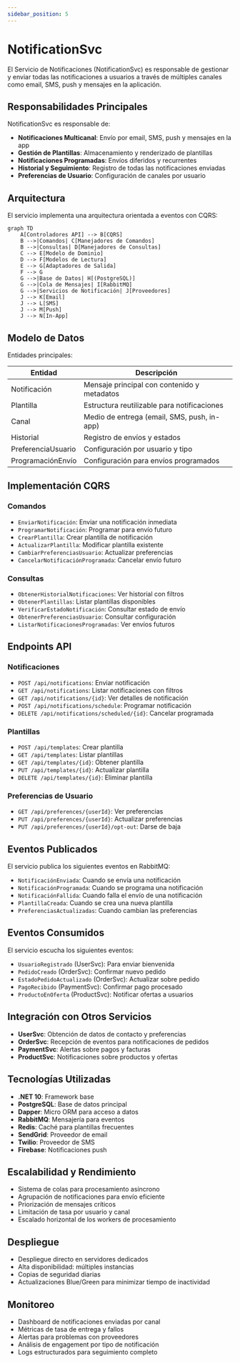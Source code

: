 ```yaml
---
sidebar_position: 5
---
```


# NotificationSvc

El Servicio de Notificaciones (NotificationSvc) es responsable de gestionar y enviar todas las notificaciones a usuarios a través de múltiples canales como email, SMS, push y mensajes en la aplicación.

## Responsabilidades Principales

NotificationSvc es responsable de:

- **Notificaciones Multicanal**: Envío por email, SMS, push y mensajes en la app
- **Gestión de Plantillas**: Almacenamiento y renderizado de plantillas
- **Notificaciones Programadas**: Envíos diferidos y recurrentes
- **Historial y Seguimiento**: Registro de todas las notificaciones enviadas
- **Preferencias de Usuario**: Configuración de canales por usuario

## Arquitectura

El servicio implementa una arquitectura orientada a eventos con CQRS:

```mermaid
graph TD
    A[Controladores API] --> B[CQRS]
    B -->|Comandos| C[Manejadores de Comandos]
    B -->|Consultas| D[Manejadores de Consultas]
    C --> E[Modelo de Dominio]
    D --> F[Modelos de Lectura]
    E --> G[Adaptadores de Salida]
    F --> G
    G -->|Base de Datos| H[(PostgreSQL)]
    G -->|Cola de Mensajes| I[RabbitMQ]
    G -->|Servicios de Notificación| J[Proveedores]
    J --> K[Email]
    J --> L[SMS]
    J --> M[Push]
    J --> N[In-App]
```

## Modelo de Datos

Entidades principales:

| Entidad | Descripción |
|---------|-------------|
| Notificación | Mensaje principal con contenido y metadatos |
| Plantilla | Estructura reutilizable para notificaciones |
| Canal | Medio de entrega (email, SMS, push, in-app) |
| Historial | Registro de envíos y estados |
| PreferenciaUsuario | Configuración por usuario y tipo |
| ProgramaciónEnvío | Configuración para envíos programados |

## Implementación CQRS

### Comandos
- `EnviarNotificación`: Enviar una notificación inmediata
- `ProgramarNotificación`: Programar para envío futuro
- `CrearPlantilla`: Crear plantilla de notificación
- `ActualizarPlantilla`: Modificar plantilla existente
- `CambiarPreferenciasUsuario`: Actualizar preferencias
- `CancelarNotificaciónProgramada`: Cancelar envío futuro

### Consultas
- `ObtenerHistorialNotificaciones`: Ver historial con filtros
- `ObtenerPlantillas`: Listar plantillas disponibles 
- `VerificarEstadoNotificación`: Consultar estado de envío
- `ObtenerPreferenciasUsuario`: Consultar configuración
- `ListarNotificacionesProgramadas`: Ver envíos futuros

## Endpoints API

### Notificaciones
- `POST /api/notifications`: Enviar notificación
- `GET /api/notifications`: Listar notificaciones con filtros
- `GET /api/notifications/{id}`: Ver detalles de notificación
- `POST /api/notifications/schedule`: Programar notificación
- `DELETE /api/notifications/scheduled/{id}`: Cancelar programada

### Plantillas
- `POST /api/templates`: Crear plantilla
- `GET /api/templates`: Listar plantillas
- `GET /api/templates/{id}`: Obtener plantilla
- `PUT /api/templates/{id}`: Actualizar plantilla
- `DELETE /api/templates/{id}`: Eliminar plantilla

### Preferencias de Usuario
- `GET /api/preferences/{userId}`: Ver preferencias
- `PUT /api/preferences/{userId}`: Actualizar preferencias
- `PUT /api/preferences/{userId}/opt-out`: Darse de baja

## Eventos Publicados

El servicio publica los siguientes eventos en RabbitMQ:

- `NotificaciónEnviada`: Cuando se envía una notificación
- `NotificaciónProgramada`: Cuando se programa una notificación
- `NotificaciónFallida`: Cuando falla el envío de una notificación
- `PlantillaCreada`: Cuando se crea una nueva plantilla
- `PreferenciasActualizadas`: Cuando cambian las preferencias

## Eventos Consumidos

El servicio escucha los siguientes eventos:

- `UsuarioRegistrado` (UserSvc): Para enviar bienvenida
- `PedidoCreado` (OrderSvc): Confirmar nuevo pedido
- `EstadoPedidoActualizado` (OrderSvc): Actualizar sobre pedido
- `PagoRecibido` (PaymentSvc): Confirmar pago procesado
- `ProductoEnOferta` (ProductSvc): Notificar ofertas a usuarios

## Integración con Otros Servicios

- **UserSvc**: Obtención de datos de contacto y preferencias
- **OrderSvc**: Recepción de eventos para notificaciones de pedidos
- **PaymentSvc**: Alertas sobre pagos y facturas
- **ProductSvc**: Notificaciones sobre productos y ofertas

## Tecnologías Utilizadas

- **.NET 10**: Framework base
- **PostgreSQL**: Base de datos principal
- **Dapper**: Micro ORM para acceso a datos
- **RabbitMQ**: Mensajería para eventos
- **Redis**: Caché para plantillas frecuentes
- **SendGrid**: Proveedor de email
- **Twilio**: Proveedor de SMS
- **Firebase**: Notificaciones push

## Escalabilidad y Rendimiento

- Sistema de colas para procesamiento asíncrono
- Agrupación de notificaciones para envío eficiente
- Priorización de mensajes críticos
- Limitación de tasa por usuario y canal
- Escalado horizontal de los workers de procesamiento

## Despliegue

- Despliegue directo en servidores dedicados
- Alta disponibilidad: múltiples instancias
- Copias de seguridad diarias
- Actualizaciones Blue/Green para minimizar tiempo de inactividad

## Monitoreo

- Dashboard de notificaciones enviadas por canal
- Métricas de tasa de entrega y fallos
- Alertas para problemas con proveedores
- Análisis de engagement por tipo de notificación
- Logs estructurados para seguimiento completo